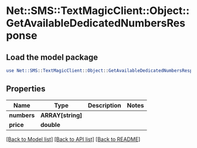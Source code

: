 # Net::SMS::TextMagicClient::Object::GetAvailableDedicatedNumbersResponse

## Load the model package
```perl
use Net::SMS::TextMagicClient::Object::GetAvailableDedicatedNumbersResponse;
```

## Properties
Name | Type | Description | Notes
------------ | ------------- | ------------- | -------------
**numbers** | **ARRAY[string]** |  | 
**price** | **double** |  | 

[[Back to Model list]](../README.md#documentation-for-models) [[Back to API list]](../README.md#documentation-for-api-endpoints) [[Back to README]](../README.md)


